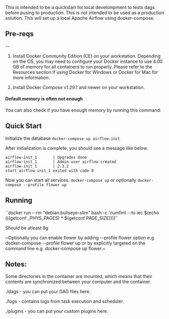 This is intended to be a quickstart for local develompment to tests dags before pusing to production.  This is not intended to be used as a production solution.  This will set up a local Apache Airflow using docker-compose.  

## Pre-reqs
--

1. Install Docker Community Edition (CE) on your workstation. Depending on the OS, you may need to configure your Docker instance to use 4.00 GB of memory for all containers to run properly. Please refer to the Resources section if using Docker for Windows or Docker for Mac for more information.

2. Install Docker Compose v1.29.1 and newer on your workstation.

#### Default memory is often not enough
You can also check if you have enough memory by running this command:

## Quick Start
Initialize the database
`docker-compose up airflow-init`

After initialization is complete, you should see a message like below.

```
airflow-init_1       | Upgrades done
airflow-init_1       | Admin user airflow created
airflow-init_1       | 2.3.2
start_airflow-init_1 exited with code 0
```
Now you can start all services.
`docker-compose up` or optionally `docker-compose --profile flower up`


## Running 
``docker run --rm "debian:bullseye-slim" bash -c 'numfmt --to iec $(echo $(($(getconf _PHYS_PAGES) * $(getconf PAGE_SIZE))))'`

Should be atleast 8g

~Optionally you can enable flower by adding --profile flower option e.g. docker-compose --profile flower up or by explicitly targeted on the command line e.g. docker-compose up flower.~


## Notes:
Some directories in the container are mounted, which means that their contents are synchronized between your computer and the container.

./dags - you can put your DAG files here.

./logs - contains logs from task execution and scheduler.

./plugins - you can put your custom plugins here.



